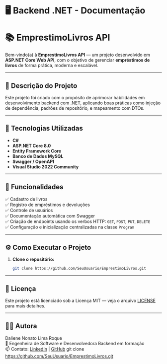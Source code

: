 # 🖥️ Backend .NET - Documentação
# 📚 EmprestimoLivros API

Bem-vindo(a) à **EmprestimoLivros API** — um projeto desenvolvido em **ASP.NET Core Web API**, com o objetivo de gerenciar **empréstimos de livros** de forma prática, moderna e escalável.

---

## 📌 Descrição do Projeto

Este projeto foi criado com o propósito de aprimorar habilidades em desenvolvimento backend com .NET, aplicando boas práticas como injeção de dependência, padrões de repositório, e mapeamento com DTOs.

---

## 🚀 Tecnologias Utilizadas

- **C#**  
- **ASP.NET Core 8.0**  
- **Entity Framework Core**  
- **Banco de Dados MySQL**  
- **Swagger / OpenAPI**  
- **Visual Studio 2022 Community**

---

## 🧩 Funcionalidades

✅ Cadastro de livros  
✅ Registro de empréstimos e devoluções  
✅ Controle de usuários  
✅ Documentação automática com Swagger  
✅ Criação de endpoints usando os verbos HTTP: `GET`, `POST`, `PUT`, `DELETE`  
✅ Configuração e inicialização centralizadas na classe `Program`

---

## ⚙️ Como Executar o Projeto

1. **Clone o repositório:**
   ```bash
   git clone https://github.com/SeuUsuario/EmprestimoLivros.git

---

## 📜 Licença

Este projeto está licenciado sob a Licença MIT — veja o arquivo [LICENSE](https://github.com/dalieneroque/EmprestimoLivros/blob/master/LICENSE.txt)
 para mais detalhes.

---

## 👩‍💻 Autora

Daliene Nonato Lima Roque <br>
💼 Engenheira de Software e Desenvolvedora Backend em formação <br>
📫 Contato: [LinkedIn](https://www.linkedin.com/in/daliene-nonato-lima-roque-a5b167269/) | [GitHub](https://github.com/DalieneRoque)
   git clone https://github.com/SeuUsuario/EmprestimoLivros.git




